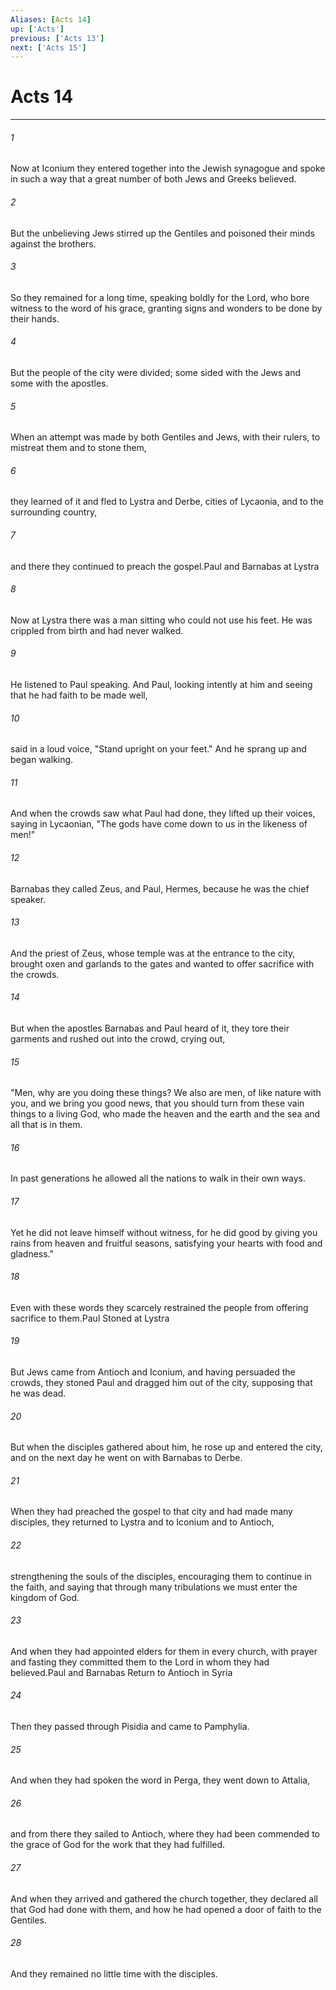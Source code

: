 ```yaml
---
Aliases: [Acts 14]
up: ['Acts']
previous: ['Acts 13']
next: ['Acts 15']
---
```

# Acts 14
***



###### 1 
Now at Iconium they entered together into the Jewish synagogue and spoke in such a way that a great number of both Jews and Greeks believed. 

###### 2 
But the unbelieving Jews stirred up the Gentiles and poisoned their minds against the brothers. 

###### 3 
So they remained for a long time, speaking boldly for the Lord, who bore witness to the word of his grace, granting signs and wonders to be done by their hands. 

###### 4 
But the people of the city were divided; some sided with the Jews and some with the apostles. 

###### 5 
When an attempt was made by both Gentiles and Jews, with their rulers, to mistreat them and to stone them, 

###### 6 
they learned of it and fled to Lystra and Derbe, cities of Lycaonia, and to the surrounding country, 

###### 7 
and there they continued to preach the gospel.Paul and Barnabas at Lystra 

###### 8 
Now at Lystra there was a man sitting who could not use his feet. He was crippled from birth and had never walked. 

###### 9 
He listened to Paul speaking. And Paul, looking intently at him and seeing that he had faith to be made well, 

###### 10 
said in a loud voice, "Stand upright on your feet." And he sprang up and began walking. 

###### 11 
And when the crowds saw what Paul had done, they lifted up their voices, saying in Lycaonian, "The gods have come down to us in the likeness of men!" 

###### 12 
Barnabas they called Zeus, and Paul, Hermes, because he was the chief speaker. 

###### 13 
And the priest of Zeus, whose temple was at the entrance to the city, brought oxen and garlands to the gates and wanted to offer sacrifice with the crowds. 

###### 14 
But when the apostles Barnabas and Paul heard of it, they tore their garments and rushed out into the crowd, crying out, 

###### 15 
"Men, why are you doing these things? We also are men, of like nature with you, and we bring you good news, that you should turn from these vain things to a living God, who made the heaven and the earth and the sea and all that is in them. 

###### 16 
In past generations he allowed all the nations to walk in their own ways. 

###### 17 
Yet he did not leave himself without witness, for he did good by giving you rains from heaven and fruitful seasons, satisfying your hearts with food and gladness." 

###### 18 
Even with these words they scarcely restrained the people from offering sacrifice to them.Paul Stoned at Lystra 

###### 19 
But Jews came from Antioch and Iconium, and having persuaded the crowds, they stoned Paul and dragged him out of the city, supposing that he was dead. 

###### 20 
But when the disciples gathered about him, he rose up and entered the city, and on the next day he went on with Barnabas to Derbe. 

###### 21 
When they had preached the gospel to that city and had made many disciples, they returned to Lystra and to Iconium and to Antioch, 

###### 22 
strengthening the souls of the disciples, encouraging them to continue in the faith, and saying that through many tribulations we must enter the kingdom of God. 

###### 23 
And when they had appointed elders for them in every church, with prayer and fasting they committed them to the Lord in whom they had believed.Paul and Barnabas Return to Antioch in Syria 

###### 24 
Then they passed through Pisidia and came to Pamphylia. 

###### 25 
And when they had spoken the word in Perga, they went down to Attalia, 

###### 26 
and from there they sailed to Antioch, where they had been commended to the grace of God for the work that they had fulfilled. 

###### 27 
And when they arrived and gathered the church together, they declared all that God had done with them, and how he had opened a door of faith to the Gentiles. 

###### 28 
And they remained no little time with the disciples.
